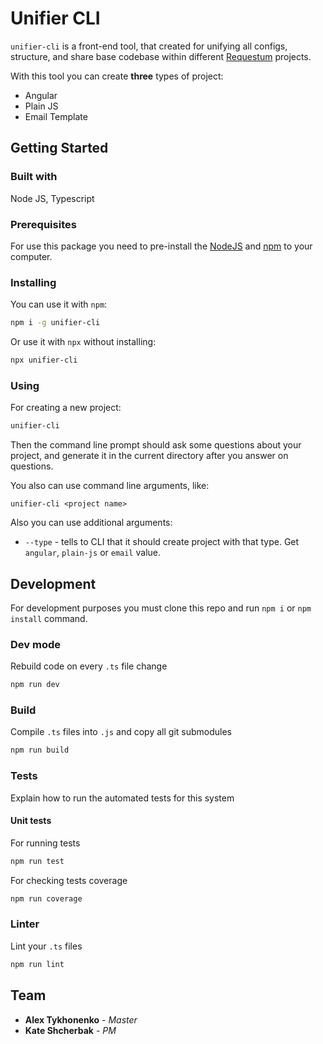 # Unifier CLI

`unifier-cli` is a front-end tool, that created for unifying all configs, structure, and share base codebase within different [Requestum](https://requestum.com/) projects.

With this tool you can create **three** types of project:

- Angular
- Plain JS
- Email Template

## Getting Started

### Built with

Node JS, Typescript

### Prerequisites

For use this package you need to pre-install the [NodeJS](https://nodejs.org/uk/) and [npm](https://www.npmjs.com/) to your computer.

### Installing

You can use it with `npm`:

```bash
npm i -g unifier-cli
```

Or use it with `npx` without installing:

```bash
npx unifier-cli
```

### Using

For creating a new project:

```bash
unifier-cli
```

Then the command line prompt should ask some questions about your project, and generate it in the current directory after you answer on questions.

You also can use command line arguments, like:

```
unifier-cli <project name>
```

Also you can use additional arguments:

- `--type` - tells to CLI that it should create project with that type. Get `angular`, `plain-js` or `email` value.

## Development

For development purposes you must clone this repo and run `npm i` or `npm install` command.

### Dev mode

Rebuild code on every `.ts` file change

```bash
npm run dev
```

### Build

Compile `.ts` files into `.js` and copy all git submodules

```bash
npm run build
```

### Tests

Explain how to run the automated tests for this system

#### Unit tests

For running tests

```bash
npm run test
```

For checking tests coverage

```bash
npm run coverage
```

### Linter

Lint your `.ts` files

```bash
npm run lint
```

## Team

- **Alex Tykhonenko** - _Master_
- **Kate Shcherbak** - _PM_
